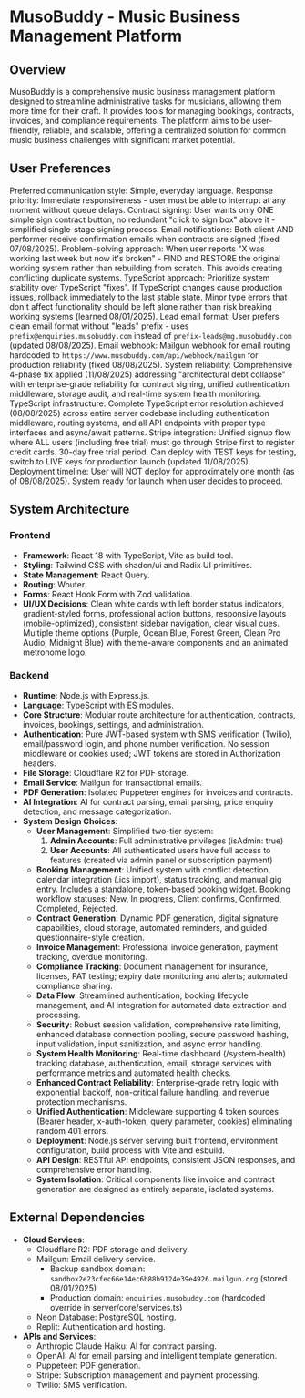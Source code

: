 # MusoBuddy - Music Business Management Platform

## Overview
MusoBuddy is a comprehensive music business management platform designed to streamline administrative tasks for musicians, allowing them more time for their craft. It provides tools for managing bookings, contracts, invoices, and compliance requirements. The platform aims to be user-friendly, reliable, and scalable, offering a centralized solution for common music business challenges with significant market potential.

## User Preferences
Preferred communication style: Simple, everyday language.
Response priority: Immediate responsiveness - user must be able to interrupt at any moment without queue delays.
Contract signing: User wants only ONE simple sign contract button, no redundant "click to sign box" above it - simplified single-stage signing process.
Email notifications: Both client AND performer receive confirmation emails when contracts are signed (fixed 07/08/2025).
Problem-solving approach: When user reports "X was working last week but now it's broken" - FIND and RESTORE the original working system rather than rebuilding from scratch. This avoids creating conflicting duplicate systems.
TypeScript approach: Prioritize system stability over TypeScript "fixes". If TypeScript changes cause production issues, rollback immediately to the last stable state. Minor type errors that don't affect functionality should be left alone rather than risk breaking working systems (learned 08/01/2025).
Lead email format: User prefers clean email format without "leads" prefix - uses `prefix@enquiries.musobuddy.com` instead of `prefix-leads@mg.musobuddy.com` (updated 08/08/2025).
Email webhook: Mailgun webhook for email routing hardcoded to `https://www.musobuddy.com/api/webhook/mailgun` for production reliability (fixed 08/08/2025).
System reliability: Comprehensive 4-phase fix applied (11/08/2025) addressing "architectural debt collapse" with enterprise-grade reliability for contract signing, unified authentication middleware, storage audit, and real-time system health monitoring.
TypeScript infrastructure: Complete TypeScript error resolution achieved (08/08/2025) across entire server codebase including authentication middleware, routing systems, and all API endpoints with proper type interfaces and async/await patterns.
Stripe integration: Unified signup flow where ALL users (including free trial) must go through Stripe first to register credit cards. 30-day free trial period. Can deploy with TEST keys for testing, switch to LIVE keys for production launch (updated 11/08/2025).
Deployment timeline: User will NOT deploy for approximately one month (as of 08/08/2025). System ready for launch when user decides to proceed.

## System Architecture

### Frontend
- **Framework**: React 18 with TypeScript, Vite as build tool.
- **Styling**: Tailwind CSS with shadcn/ui and Radix UI primitives.
- **State Management**: React Query.
- **Routing**: Wouter.
- **Forms**: React Hook Form with Zod validation.
- **UI/UX Decisions**: Clean white cards with left border status indicators, gradient-styled forms, professional action buttons, responsive layouts (mobile-optimized), consistent sidebar navigation, clear visual cues. Multiple theme options (Purple, Ocean Blue, Forest Green, Clean Pro Audio, Midnight Blue) with theme-aware components and an animated metronome logo.

### Backend
- **Runtime**: Node.js with Express.js.
- **Language**: TypeScript with ES modules.
- **Core Structure**: Modular route architecture for authentication, contracts, invoices, bookings, settings, and administration.
- **Authentication**: Pure JWT-based system with SMS verification (Twilio), email/password login, and phone number verification. No session middleware or cookies used; JWT tokens are stored in Authorization headers.
- **File Storage**: Cloudflare R2 for PDF storage.
- **Email Service**: Mailgun for transactional emails.
- **PDF Generation**: Isolated Puppeteer engines for invoices and contracts.
- **AI Integration**: AI for contract parsing, email parsing, price enquiry detection, and message categorization.
- **System Design Choices**:
    - **User Management**: Simplified two-tier system:
        1. **Admin Accounts**: Full administrative privileges (isAdmin: true)
        2. **User Accounts**: All authenticated users have full access to features (created via admin panel or subscription payment)
    - **Booking Management**: Unified system with conflict detection, calendar integration (.ics import), status tracking, and manual gig entry. Includes a standalone, token-based booking widget. Booking workflow statuses: New, In progress, Client confirms, Confirmed, Completed, Rejected.
    - **Contract Generation**: Dynamic PDF generation, digital signature capabilities, cloud storage, automated reminders, and guided questionnaire-style creation.
    - **Invoice Management**: Professional invoice generation, payment tracking, overdue monitoring.
    - **Compliance Tracking**: Document management for insurance, licenses, PAT testing; expiry date monitoring and alerts; automated compliance sharing.
    - **Data Flow**: Streamlined authentication, booking lifecycle management, and AI integration for automated data extraction and processing.
    - **Security**: Robust session validation, comprehensive rate limiting, enhanced database connection pooling, secure password hashing, input validation, input sanitization, and async error handling.
    - **System Health Monitoring**: Real-time dashboard (/system-health) tracking database, authentication, email, storage services with performance metrics and automated health checks.
    - **Enhanced Contract Reliability**: Enterprise-grade retry logic with exponential backoff, non-critical failure handling, and revenue protection mechanisms.
    - **Unified Authentication**: Middleware supporting 4 token sources (Bearer header, x-auth-token, query parameter, cookies) eliminating random 401 errors.
    - **Deployment**: Node.js server serving built frontend, environment configuration, build process with Vite and esbuild.
    - **API Design**: RESTful API endpoints, consistent JSON responses, and comprehensive error handling.
    - **System Isolation**: Critical components like invoice and contract generation are designed as entirely separate, isolated systems.

## External Dependencies

- **Cloud Services**:
    - Cloudflare R2: PDF storage and delivery.
    - Mailgun: Email delivery service.
        - Backup sandbox domain: `sandbox2e23cfec66e14ec6b88b9124e39e4926.mailgun.org` (stored 08/01/2025)
        - Production domain: `enquiries.musobuddy.com` (hardcoded override in server/core/services.ts)
    - Neon Database: PostgreSQL hosting.
    - Replit: Authentication and hosting.
- **APIs and Services**:
    - Anthropic Claude Haiku: AI for contract parsing.
    - OpenAI: AI for email parsing and intelligent template generation.
    - Puppeteer: PDF generation.
    - Stripe: Subscription management and payment processing.
    - Twilio: SMS verification.